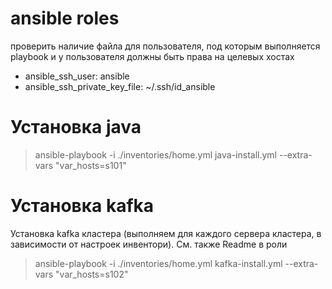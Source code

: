 # ansible roles

проверить наличие файла для пользователя, под которым выполняется playbook и у пользователя должны быть права на целевых хостах
- ansible_ssh_user: ansible
- ansible_ssh_private_key_file: ~/.ssh/id_ansible

# Установка java
> ansible-playbook -i ./inventories/home.yml  java-install.yml  --extra-vars "var_hosts=s101"

# Установка kafka
Установка kafka кластера (выполняем для каждого сервера кластера, в зависимости от настроек инвентори). См. также Readme в роли
> ansible-playbook -i ./inventories/home.yml  kafka-install.yml  --extra-vars "var_hosts=s102"